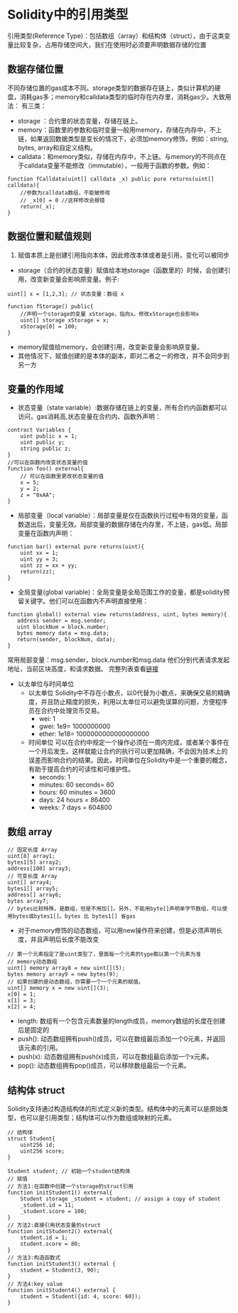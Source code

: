 # Solidity中的引用类型
引用类型(Reference Type)：包括数组（array）和结构体（struct），由于这类变量比较复杂，占用存储空间大，我们在使用时必须要声明数据存储的位置

## 数据存储位置
不同存储位置的gas成本不同。storage类型的数据存在链上，类似计算机的硬盘，消耗gas多；memory和calldata类型的临时存在内存里，消耗gas少。大致用法：
有三类：
- storage ：合约里的状态变量，存储在链上。
- memory：函数里的参数和临时变量一般用memory，存储在内存中，不上链，如果返回数据类型是变长的情况下，必须加memory修饰，例如：string, bytes, array和自定义结构。
- calldata：和memory类似，存储在内存中，不上链。与memory的不同点在于calldata变量不能修改（immutable），一般用于函数的参数。例如：
```Solidity
function fCalldata(uint[] calldata _x) public pure returns(uint[] calldata){
    //参数为calldata数组，不能被修改
    // _x[0] = 0 //这样修改会报错
    return(_x);
}
```
## 数据位置和赋值规则
1. 赋值本质上是创建引用指向本体，因此修改本体或者是引用，变化可以被同步
- storage（合约的状态变量）赋值给本地storage（函数里的）时候，会创建引用，改变新变量会影响原变量。例子:
```solidity
uint[] x = [1,2,3]; // 状态变量：数组 x

function fStorage() public{
    //声明一个storage的变量 xStorage，指向x。修改xStorage也会影响x
    uint[] storage xStorage = x;
    xStorage[0] = 100;
}
```
- memory赋值给memory，会创建引用，改变新变量会影响原变量。
- 其他情况下，赋值创建的是本体的副本，即对二者之一的修改，并不会同步到另一方
## 变量的作用域
- 状态变量（state variable）:数据存储在链上的变量，所有合约内函数都可以访问，gas消耗高,状态变量在合约内、函数外声明：
```solidity
contract Variables {
    uint public x = 1;
    uint public y;
    string public z;
}
//可以在函数内改变状态变量的值
function foo() external{
    // 可以在函数里更改状态变量的值
    x = 5;
    y = 2;
    z = "0xAA";
}
```
- 局部变量（local variable）：局部变量是仅在函数执行过程中有效的变量，函数退出后，变量无效。局部变量的数据存储在内存里，不上链，gas低。局部变量在函数内声明：
```solidity
function bar() external pure returns(uint){
    uint xx = 1;
    uint yy = 3;
    uint zz = xx + yy;
    return(zz);
}
```
- 全局变量(global variable)：全局变量是全局范围工作的变量，都是solidity预留关键字。他们可以在函数内不声明直接使用：
 ```solidity
function global() external view returns(address, uint, bytes memory){
    address sender = msg.sender;
    uint blockNum = block.number;
    bytes memory data = msg.data;
    return(sender, blockNum, data);
}
```
常用局部变量：msg.sender，block.number和msg.data 他们分别代表请求发起地址，当前区块高度，和请求数据。
完整列表查看[链接](https://learnblockchain.cn/docs/solidity/units-and-global-variables.html#special-variables-and-functions)
- 以太单位与时间单位
  - 以太单位
Solidity中不存在小数点，以0代替为小数点，来确保交易的精确度，并且防止精度的损失，利用以太单位可以避免误算的问题，方便程序员在合约中处理货币交易。 
     - wei: 1
     - gwei: 1e9= 1000000000
     - ether: 1e18= 1000000000000000000
  - 时间单位
可以在合约中规定一个操作必须在一周内完成，或者某个事件在一个月后发生。这样就能让合约的执行可以更加精确，不会因为技术上的误差而影响合约的结果。因此，时间单位在Solidity中是一个重要的概念，有助于提高合约的可读性和可维护性。
     - seconds: 1
     - minutes: 60 seconds= 60
     - hours: 60 minutes = 3600
     - days: 24 hours = 86400
     - weeks: 7 days = 604800


## 数组 array
 ```solidity
 // 固定长度 Array
uint[8] array1;
bytes1[5] array2;
address[100] array3;
// 可变长度 Array
uint[] array4;
bytes1[] array5;
address[] array6;
bytes array7;
// bytes比较特殊，是数组，但是不用加[]。另外，不能用byte[]声明单字节数组，可以使用bytes或bytes1[]。bytes 比 bytes1[] 省gas
```
- 对于memory修饰的动态数组，可以用new操作符来创建，但是必须声明长度，并且声明后长度不能改变
```solidity
// 第一个元素指定了是uint类型了，里面每一个元素的type都以第一个元素为准
// memory动态数组
uint[] memory array8 = new uint[](5);
bytes memory array9 = new bytes(9);
// 如果创建的是动态数组，你需要一个一个元素的赋值。
uint[] memory x = new uint[](3);
x[0] = 1;
x[1] = 3;
x[2] = 4;
```
  - length: 数组有一个包含元素数量的length成员，memory数组的长度在创建后是固定的
  - push(): 动态数组拥有push()成员，可以在数组最后添加一个0元素，并返回该元素的引用。
  - push(x): 动态数组拥有push(x)成员，可以在数组最后添加一个x元素。
  - pop(): 动态数组拥有pop()成员，可以移除数组最后一个元素。
## 结构体 struct
Solidity支持通过构造结构体的形式定义新的类型。结构体中的元素可以是原始类型，也可以是引用类型；结构体可以作为数组或映射的元素。
```solidity
// 结构体
struct Student{
    uint256 id;
    uint256 score; 
}

Student student; // 初始一个student结构体
// 赋值
// 方法1:在函数中创建一个storage的struct引用
function initStudent1() external{
    Student storage _student = student; // assign a copy of student
    _student.id = 11;
    _student.score = 100;
}
// 方法2:直接引用状态变量的struct
function initStudent2() external{
    student.id = 1;
    student.score = 80;
}
// 方法3:构造函数式
function initStudent3() external {
    student = Student(3, 90);
}
// 方法4:key value
function initStudent4() external {
    student = Student({id: 4, score: 60});
}

```



